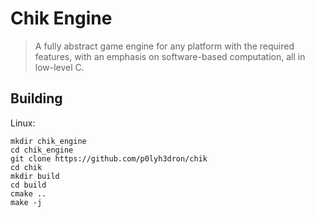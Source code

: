 # Chik Engine
> A fully abstract game engine for any platform with the required features, with an emphasis on software-based computation, all in low-level C.

## Building
Linux:
```
mkdir chik_engine
cd chik_engine
git clone https://github.com/p0lyh3dron/chik
cd chik
mkdir build
cd build
cmake ..
make -j
```